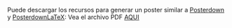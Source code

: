 Puede descargar los recursos para generar un poster similar a [Posterdown](https://github.com/brentthorne/posterdown) y [PosterdownLaTeX](https://github.com/math-mcshane/posterdownLaTeX):
Vea el archivo PDF [AQUI](https://github.com/OscarChulloP/Poster_2-12/blob/main/poster01.pdf)

